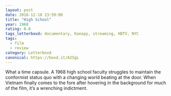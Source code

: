 ```yaml
---
layout: post 
date: 2018-12-10 23:59:00
title: "High School"
year: 1968
rating: 0.8
tags_letterboxd: documentary, Kanopy, streaming, HDTV, NYC
tags:
  - film
  - review
category: Letterboxd
canonical: https://boxd.it/A25gL
---
```


What a time capsule. A 1968 high school faculty struggles to maintain the conformist status quo with a changing world beating at the door. When Vietnam finally comes to the fore after hovering in the background for much of the film, it’s a wrenching indictment.